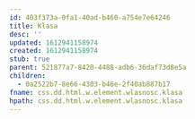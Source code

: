 ```yaml
---
id: 403f373a-0fa1-40ad-b460-a754e7e64246
title: Klasa
desc: ''
updated: 1612941158974
created: 1612941158974
stub: true
parent: 521877a7-8420-4488-adb6-36daf73d8e5a
children:
  - 0a2522b7-8e66-4303-b46e-2f40ab887b17
fname: css.dd.html.w.element.wlasnosc.klasa
hpath: css.dd.html.w.element.wlasnosc.klasa
---
```



